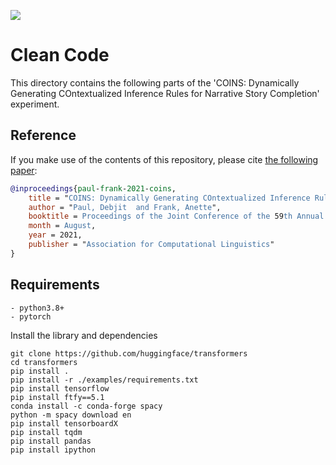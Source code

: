 ![](https://img.shields.io/github/last-commit/Heidelberg-NLP/COINS?color=blue) 
# Clean Code

This directory contains the following parts of the 'COINS: Dynamically Generating COntextualized Inference Rules for Narrative Story Completion' experiment. 

## Reference

If you make use of the contents of this repository, please cite [the following paper](https://www.aclweb.org/anthology/N19-1368):

```bib
@inproceedings{paul-frank-2021-coins,
    title = "COINS: Dynamically Generating COntextualized Inference Rules for Narrative Story Completion",
    author = "Paul, Debjit  and Frank, Anette",
    booktitle = Proceedings of the Joint Conference of the 59th Annual Meeting of the Association for Computational Linguistics and the 11th International Joint Conference on Natural Language Processing (ACL-IJCNLP 2021),
    month = August,
    year = 2021,
    publisher = "Association for Computational Linguistics"
}
```
## Requirements 
~~~~
- python3.8+
- pytorch
~~~~
Install the library and dependencies
~~~~
git clone https://github.com/huggingface/transformers
cd transformers
pip install .
pip install -r ./examples/requirements.txt
pip install tensorflow
pip install ftfy==5.1
conda install -c conda-forge spacy
python -m spacy download en
pip install tensorboardX
pip install tqdm
pip install pandas
pip install ipython
~~~~

